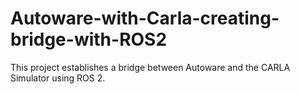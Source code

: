 # Autoware-with-Carla-creating-bridge-with-ROS2
This project establishes a bridge between Autoware and the CARLA Simulator using ROS 2.
